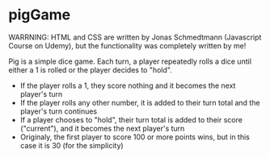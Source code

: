# pigGame

WARRNING: HTML and CSS are written by Jonas Schmedtmann (Javascript Course on Udemy), but the functionality was completely written by me!

Pig is a simple dice game. Each turn, a player repeatedly rolls a dice until either a 1 is rolled or the player decides to "hold".
 - If the player rolls a 1, they score nothing and it becomes the next player's turn
 - If the player rolls any other number, it is added to their turn total and the player's turn continues
 - If a player chooses to "hold", their turn total is added to their score ("current"), and it becomes the next player's turn
 - Originaly, the first player to score 100 or more points wins, but in this case it is 30 (for the simplicity)
